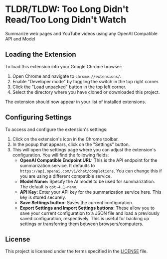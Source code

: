 # TLDR/TLDW: Too Long Didn't Read/Too Long Didn't Watch

Summarize web pages and YouTube videos using any OpenAI Compatible API and Model

## Loading the Extension

To load this extension into your Google Chrome browser:

1.  Open Chrome and navigate to `chrome://extensions/`.
2.  Enable "Developer mode" by toggling the switch in the top right corner.
3.  Click the "Load unpacked" button in the top left corner.
4.  Select the directory where you have cloned or downloaded this project.

The extension should now appear in your list of installed extensions.

## Configuring Settings

To access and configure the extension's settings:

1.  Click on the extension's icon in the Chrome toolbar.
2.  In the popup that appears, click on the "Settings" button.
3.  This will open the settings page where you can adjust the extension's configuration. You will find the following fields:
    *   **OpenAI Compatible Endpoint URL:** This is the API endpoint for the summarization service. It defaults to `https://api.openai.com/v1/chat/completions`. You can change this if you are using a different compatible service.
    *   **Model Name:** Specify the AI model to be used for summarization. The default is `gpt-4.1-nano`.
    *   **API Key:** Enter your API key for the summarization service here. This key is stored securely.
    *   **Save Settings button:** Saves the current configuration.
    *   **Export Settings and Import Settings buttons:** These allow you to save your current configuration to a JSON file and load a previously saved configuration, respectively. This is useful for backing up settings or transferring them between browsers/computers.

## License

This project is licensed under the terms specified in the [LICENSE](LICENSE) file.
